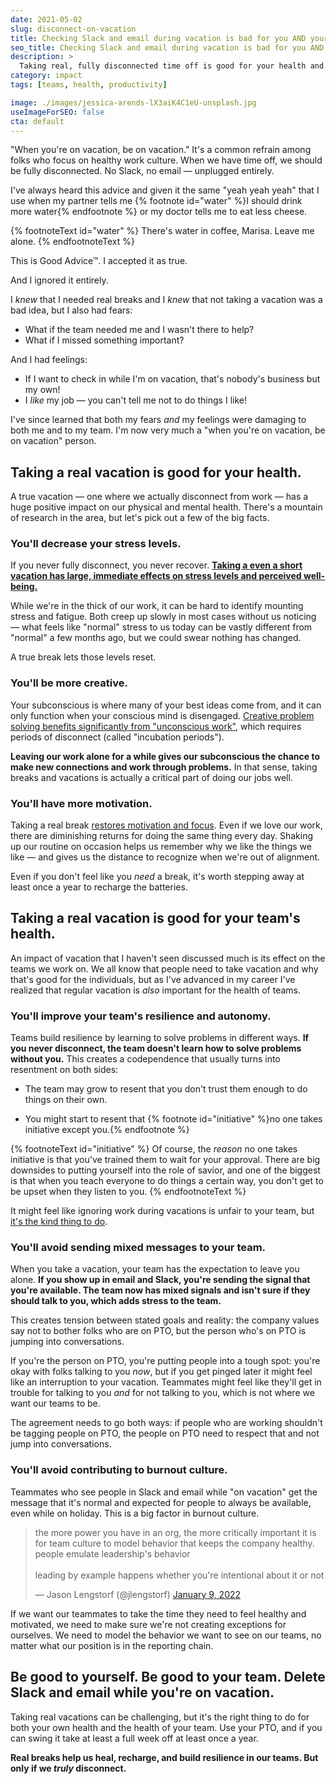 ```yaml
---
date: 2021-05-02
slug: disconnect-on-vacation
title: Checking Slack and email during vacation is bad for you AND your team. Please stop doing it.
seo_title: Checking Slack and email during vacation is bad for you AND your team. Please stop doing it.
description: >
  Taking real, fully disconnected time off is good for your health and for your team. But you have to ACTUALLY disconnect to get the benefits.
category: impact
tags: [teams, health, productivity]

image: ./images/jessica-arends-lX3aiK4C1eU-unsplash.jpg
useImageForSEO: false
cta: default
---
```


"When you're on vacation, be on vacation." It's a common refrain among folks who focus on healthy work culture. When we have time off, we should be fully disconnected. No Slack, no email — unplugged entirely.

I've always heard this advice and given it the same "yeah yeah yeah" that I use when my partner tells me {% footnote id="water" %}I should drink more water{% endfootnote %} or my doctor tells me to eat less cheese.

{% footnoteText id="water" %}
There's water in coffee, Marisa. Leave me alone.
{% endfootnoteText %}

This is Good Advice™. I accepted it as true.

And I ignored it entirely.

I _knew_ that I needed real breaks and I _knew_ that not taking a vacation was a bad idea, but I also had fears:

- What if the team needed me and I wasn't there to help?
- What if I missed something important?

And I had feelings:

- If I want to check in while I'm on vacation, that's nobody's business but my own!
- I _like_ my job — you can't tell me not to do things I like!

I've since learned that both my fears _and_ my feelings were damaging to both me and to my team. I'm now very much a "when you're on vacation, be on vacation" person.

## Taking a real vacation is good for your health.

A true vacation — one where we actually disconnect from work — has a huge positive impact on our physical and mental health. There's a mountain of research in the area, but let's pick out a few of the big facts.

### You'll decrease your stress levels.

If you never fully disconnect, you never recover. **[Taking a even a short vacation has large, immediate effects on stress levels and perceived well-being.](https://www.mdpi.com/1660-4601/15/1/130)**

While we're in the thick of our work, it can be hard to identify mounting stress and fatigue. Both creep up slowly in most cases without us noticing — what feels like "normal" stress to us today can be vastly different from "normal" a few months ago, but we could swear nothing has changed.

A true break lets those levels reset.

### You'll be more creative.

Your subconscious is where many of your best ideas come from, and it can only function when your conscious mind is disengaged. [Creative problem solving benefits significantly from "unconscious work"](https://www.frontiersin.org/articles/10.3389/fpsyg.2016.01076/full), which requires periods of disconnect (called "incubation periods").

**Leaving our work alone for a while gives our subconscious the chance to make new connections and work through problems.** In that sense, taking breaks and vacations is actually a critical part of doing our jobs well.

### You'll have more motivation.

Taking a real break [restores motivation and focus](https://www.sciencedaily.com/releases/2011/02/110208131529.htm). Even if we love our work, there are diminishing returns for doing the same thing every day. Shaking up our routine on occasion helps us remember why we like the things we like — and gives us the distance to recognize when we're out of alignment.

Even if you don't feel like you _need_ a break, it's worth stepping away at least once a year to recharge the batteries.

## Taking a real vacation is good for your team's health.

An impact of vacation that I haven't seen discussed much is its effect on the teams we work on. We all know that people need to take vacation and why that's good for the individuals, but as I've advanced in my career I've realized that regular vacation is _also_ important for the health of teams.

### You'll improve your team's resilience and autonomy.

Teams build resilience by learning to solve problems in different ways. **If you never disconnect, the team doesn't learn how to solve problems without you.** This creates a codependence that usually turns into resentment on both sides:

- The team may grow to resent that you don't trust them enough to do things on their own.

* You might start to resent that {% footnote id="initiative" %}no one takes initiative except you.{% endfootnote %}

{% footnoteText id="initiative" %}
Of course, the _reason_ no one takes initiative is that you've trained them to wait for your approval. There are big downsides to putting yourself into the role of savior, and one of the biggest is that when you teach everyone to do things a certain way, you don't get to be upset when they listen to you.
{% endfootnoteText %}

It might feel like ignoring work during vacations is unfair to your team, but [it's the kind thing to do](https://www.jason.af/be-kind).

### You'll avoid sending mixed messages to your team.

When you take a vacation, your team has the expectation to leave you alone. **If you show up in email and Slack, you're sending the signal that you're available. The team now has mixed signals and isn't sure if they should talk to you, which adds stress to the team.**

This creates tension between stated goals and reality: the company values say not to bother folks who are on PTO, but the person who's on PTO is jumping into conversations.

If you're the person on PTO, you're putting people into a tough spot: you're okay with folks talking to you _now_, but if you get pinged later it might feel like an interruption to your vacation. Teammates might feel like they'll get in trouble for talking to you _and_ for not talking to you, which is not where we want our teams to be.

The agreement needs to go both ways: if people who are working shouldn't be tagging people on PTO, the people on PTO need to respect that and not jump into conversations.

### You'll avoid contributing to burnout culture.

Teammates who see people in Slack and email while "on vacation" get the message that it's normal and expected for people to always be available, even while on holiday. This is a big factor in burnout culture.

<blockquote class="twitter-tweet" data-dnt="true"><p lang="en" dir="ltr">the more power you have in an org, the more critically important it is for team culture to model behavior that keeps the company healthy. people emulate leadership&#39;s behavior<br><br>leading by example happens whether you&#39;re intentional about it or not</p>&mdash; Jason Lengstorf (@jlengstorf) <a href="https://twitter.com/jlengstorf/status/1480264105600585732?ref_src=twsrc%5Etfw">January 9, 2022</a></blockquote> <script async src="https://platform.twitter.com/widgets.js" charset="utf-8"></script>

If we want our teammates to take the time they need to feel healthy and motivated, we need to make sure we're not creating exceptions for ourselves. We need to model the behavior we want to see on our teams, no matter what our position is in the reporting chain.

## Be good to yourself. Be good to your team. Delete Slack and email while you're on vacation.

Taking real vacations can be challenging, but it's the right thing to do for both your own health and the health of your team. Use your PTO, and if you can swing it take at least a full week off at least once a year.

**Real breaks help us heal, recharge, and build resilience in our teams. But only if we _truly_ disconnect.**

